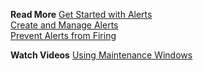 **Read More**
[Get Started with Alerts](https://docs.wavefront.com/alerts.html)<br/>
[Create and Manage Alerts](https://docs.wavefront.com/alerts_manage.html)<br/>
[Prevent Alerts from Firing](https://docs.wavefront.com/maintenance_windows_managing.html)

**Watch Videos**
[Using Maintenance Windows](https://bcove.video/3m7AM4x)
